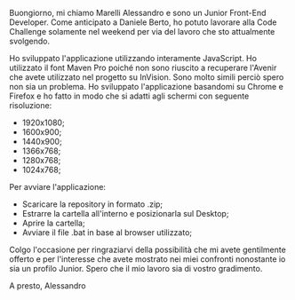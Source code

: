 Buongiorno,
mi chiamo Marelli Alessandro e sono un Junior Front-End Developer.
Come anticipato a Daniele Berto, ho potuto lavorare alla Code Challenge solamente nel weekend per via del lavoro che sto attualmente svolgendo.

Ho sviluppato l'applicazione utilizzando interamente JavaScript. Ho utilizzato il font Maven Pro poiché non sono riuscito a recuperare l'Avenir che avete utilizzato nel progetto su InVision. Sono molto simili perciò spero non sia un problema.
Ho sviluppato l'applicazione basandomi su Chrome e Firefox e ho fatto in modo che si adatti agli schermi con seguente risoluzione:

 - 1920x1080;
 - 1600x900;
 - 1440x900;
 - 1366x768;
 - 1280x768;
 - 1024x768;
 
 

Per avviare l'applicazione:

- Scaricare la repository in formato .zip;
- Estrarre la cartella all'interno e posizionarla sul Desktop;
- Aprire la cartella;
- Avviare il file .bat in base al browser utilizzato;


Colgo l'occasione per ringraziarvi della possibilità che mi avete gentilmente offerto e per l'interesse che avete mostrato nei miei confronti nonostante io sia un profilo Junior.
Spero che il mio lavoro sia di vostro gradimento.

A presto,
Alessandro
